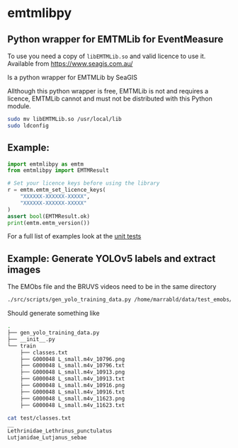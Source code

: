# emtmlibpy
## Python wrapper for EMTMLib for EventMeasure

To use you need a copy of `libEMTMLib.so` and valid licence to use it.  Available from https://www.seagis.com.au/

Is a python wrapper for EMTMLib by SeaGIS

Allthough this python wrapper is free, EMTMLib is not and requires a licence, EMTMLib cannot and must not be distributed with this Python module.


```bash
sudo mv libEMTMLib.so /usr/local/lib
sudo ldconfig
```
## Example: 
```python
import emtmlibpy as emtm
from emtmlibpy import EMTMResult

# Set your licence keys before using the library
r = emtm.emtm_set_licence_keys(
    "XXXXXX-XXXXXX-XXXXX",
    "XXXXXX-XXXXXX-XXXXX"
)
assert bool(EMTMResult.ok)
print(emtm.emtm_version())
```

For a full list of examples look at the [unit tests](https://github.com/AutomatedFishID/emtmlibpy/blob/main/src/test_emtmlibpy.py)

## Example: Generate YOLOv5 labels and extract images

The EMObs file and the BRUVS videos need to be in the same directory
```bash
./src/scripts/gen_yolo_training_data.py /home/marrabld/data/test_emobs/emtmlibpy/afid.EMObs -o train
```

Should generate something like 

```bash
.
├── gen_yolo_training_data.py
├── __init__.py
└── train
    ├── classes.txt
    ├── G000048 L_small.m4v_10796.png
    ├── G000048 L_small.m4v_10796.txt
    ├── G000048 L_small.m4v_10913.png
    ├── G000048 L_small.m4v_10913.txt
    ├── G000048 L_small.m4v_10916.png
    ├── G000048 L_small.m4v_10916.txt
    ├── G000048 L_small.m4v_11623.png
    ├── G000048 L_small.m4v_11623.txt
```

```bash
cat test/classes.txt 
__
Lethrinidae_Lethrinus_punctulatus
Lutjanidae_Lutjanus_sebae
```
